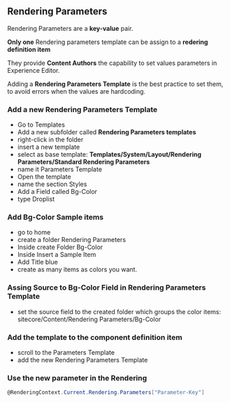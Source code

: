 ## Rendering Parameters

Rendering Parameters are a **key-value** pair.

**Only one** Rendering parameters template can be assign to a **redering definition item**

They provide **Content Authors** the capability to set values parameters in Experience Editor.

Adding a **Rendering Parameters Template** is the best practice to set them, to avoid errors when the values are hardcoding.

### Add a new Rendering Parameters Template

- Go to Templates
- Add a new subfolder called **Rendering Parameters templates**
- right-click in the folder
- insert a new template
- select as base template: **Templates/System/Layout/Rendering Parameters/Standard Rendering Parameters**
- name it Parameters Template
- Open the template
- name the section Styles
- Add a Field called Bg-Color
- type Droplist

### Add Bg-Color Sample items

- go to home
- create a folder Rendering Parameters
- Inside create Folder Bg-Color
- Inside Insert a Sample Item
- Add Title blue
- create as many items as colors you want.

### Assing Source to Bg-Color Field in Rendering Parameters Template

- set the source field to the created folder which groups the color items: sitecore/Content/Rendering Parameters/Bg-Color

### Add the template to the component definition item

- scroll to the Parameters Template
- add the new Rendering Parameters Template

### Use the new parameter in the Rendering

```csharp
@RenderingContext.Current.Rendering.Parameters["Parameter-Key"]
```